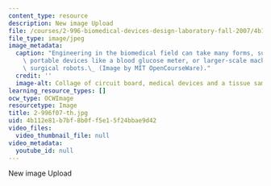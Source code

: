 ```yaml
---
content_type: resource
description: New image Upload
file: /courses/2-996-biomedical-devices-design-laboratory-fall-2007/4b112e81b7bf8b0ff5e15f24bbae9d42_2-996f07-th.jpg
file_type: image/jpeg
image_metadata:
  caption: "Engineering in the biomedical field can take many forms, such as designing\
    \ portable devices like a blood glucose meter, or larger-scale machines such as\
    \ surgical robots.\_ (Image by MIT OpenCourseWare)."
  credit: ''
  image-alt: Collage of circuit board, medical devices and a tissue sample.
learning_resource_types: []
ocw_type: OCWImage
resourcetype: Image
title: 2-996f07-th.jpg
uid: 4b112e81-b7bf-8b0f-f5e1-5f24bbae9d42
video_files:
  video_thumbnail_file: null
video_metadata:
  youtube_id: null
---
```

New image Upload

